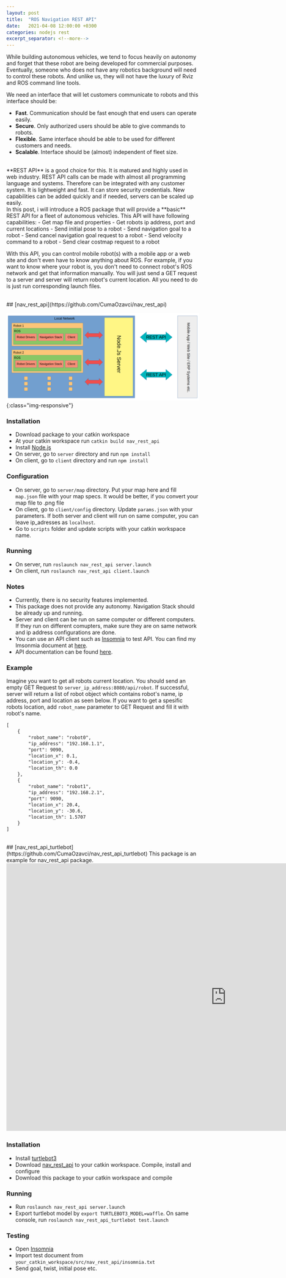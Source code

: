 ```yaml
---
layout: post
title:  "ROS Navigation REST API"
date:   2021-04-08 12:00:00 +0300
categories: nodejs rest
excerpt_separator: <!--more-->
---
```


While building autonomous vehicles, we tend to focus heavily on autonomy and forget that these robot are being developed for commercial purposes. Eventually, someone who does not have any robotics background will need to control these robots. And unlike us, they will not have the luxury of Rviz and ROS command line tools.

We need an interface that will let customers communicate to robots and this interface should be:
- **Fast**. Communication should be fast enough that end users can operate easily.
- **Secure**. Only authorized users should be able to give commands to robots.
- **Flexible**. Same interface should be able to be used for different customers and needs.
- **Scalable**. Interface should be (almost) independent of fleet size.

<br/>
**REST API** is a good choice for this. It is matured and highly used in web industry. REST API calls can be made with almost all programming language and systems. Therefore can be integrated with any customer system. It is lightweight and fast. It can store security credentials. New capabilities can be added quickly and if needed, servers can be scaled up easily.

<br/>
In this post, i will introduce a ROS package that will provide a **basic** REST API for a fleet of autonomous vehicles. This API will have following capabilities:
- Get map file and properties 
- Get robots ip address, port and current locations
- Send initial pose to a robot
- Send navigation goal to a robot
- Send cancel navigation goal request to a robot
- Send velocity command to a robot
- Send clear costmap request to a robot


With this API, you can control mobile robot(s) with a mobile app or a web site and don't even have to know anything about ROS. For example, if you want to know where your robot is, you don't need to connect robot's ROS network and get that information manually. You will just send a GET request to a server and server will return robot's current location. All you need to do is just run corresponding launch files.
<!--more-->
<br/>
## [nav_rest_api](https://github.com/CumaOzavci/nav_rest_api)

![NAV REST API](/pictures/ros_rest_api.png){:class="img-responsive"}

### Installation
- Download package to your catkin workspace
- At your catkin workspace run `catkin build nav_rest_api`
- Install [Node.js](https://nodejs.org/en/download/)
- On server, go to `server` directory and run `npm install`
- On client, go to `client` directory and run `npm install`

### Configuration
- On server, go to `server/map` directory. Put your map here and fill `map.json` file with your map specs. It would be better, if you convert your map file to .png file
- On client, go to `client/config` directory. Update `params.json` with your parameters. If both server and client will run on same computer, you can leave ip_adresses as `localhost`.
- Go to `scripts` folder and update scripts with your catkin workspace name.

### Running
- On server, run `roslaunch nav_rest_api server.launch`
- On client, run `roslaunch nav_rest_api client.launch`

### Notes
- Currently, there is no security features implemented.
- This package does not provide any autonomy. Navigation Stack should be already up and running.
- Server and client can be run on same computer or different computers. If they run on different comupters, make sure they are on same network and ip address configurations are done.
- You can use an API client such as [Insomnia](https://insomnia.rest/) to test API. You can find my Imsonmia document at [here](https://github.com/CumaOzavci/nav_rest_api/blob/master/insomnia.txt).
- API documentation can be found [here](https://github.com/CumaOzavci/nav_rest_api/blob/master/nav_rest_api.pdf).

### Example
Imagine you want to get all robots current location. You should send an empty GET Request to `server_ip_address:8080/api/robot`. If successful, server will return a list of robot object which contains robot's name, ip address, port and location as seen below. If you want to get a spesific robots location, add `robot_name` parameter to GET Request and fill it with robot's name. 

```
[
    {
        "robot_name": "robot0",
        "ip_address": "192.168.1.1",
        "port": 9090,
        "location_x": 0.1,
        "location_y": -0.4,
        "location_th": 0.0
    },
    {
        "robot_name": "robot1",
        "ip_address": "192.168.2.1",
        "port": 9090,
        "location_x": 20.4,
        "location_y": -30.6,
        "location_th": 1.5707
    }
]
```

<br/>
## [nav_rest_api_turtlebot](https://github.com/CumaOzavci/nav_rest_api_turtlebot)
This package is an example for nav_rest_api package.

<iframe width="1150" height="700" src="https://www.youtube.com/embed/1Kw58aKMdZQ" title="YouTube video player" frameborder="0" allow="accelerometer; autoplay; clipboard-write; encrypted-media; gyroscope; picture-in-picture" allowfullscreen></iframe>


### Installation
- Install [turtlebot3](http://wiki.ros.org/turtlebot3)
- Download [nav_rest_api](https://github.com/CumaOzavci/nav_rest_api) to your catkin workspace. Compile, install and configure
- Download this package to your catkin workspace and compile

### Running
- Run `roslaunch nav_rest_api server.launch`
- Export turtlebot model by `export TURTLEBOT3_MODEL=waffle`. On same console, run `roslaunch nav_rest_api_turtlebot test.launch`

### Testing
- Open [Insomnia](https://insomnia.rest/)
- Import test document from `your_catkin_workspace/src/nav_rest_api/insomnia.txt`
- Send goal, twist, initial pose etc.